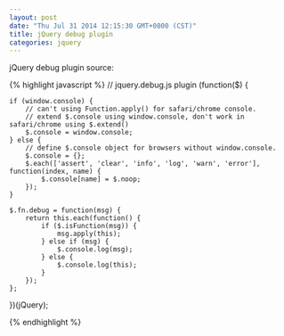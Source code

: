 ```yaml
---
layout: post
date: "Thu Jul 31 2014 12:15:30 GMT+0800 (CST)"
title: jQuery debug plugin
categories: jquery
---
```


jQuery debug plugin source:

{% highlight javascript %}
// jquery.debug.js plugin
(function($) {

    if (window.console) {
        // can't using Function.apply() for safari/chrome console.
        // extend $.console using window.console, don't work in safari/chrome using $.extend()
        $.console = window.console;
    } else {
        // define $.console object for browsers without window.console.
        $.console = {};
        $.each(['assert', 'clear', 'info', 'log', 'warn', 'error'], function(index, name) {
            $.console[name] = $.noop;
        });
    }

    $.fn.debug = function(msg) {
        return this.each(function() {
            if ($.isFunction(msg)) {
                msg.apply(this);
            } else if (msg) {
                $.console.log(msg);
            } else {
                $.console.log(this);
            }
        });
    };

})(jQuery);

{% endhighlight %}

